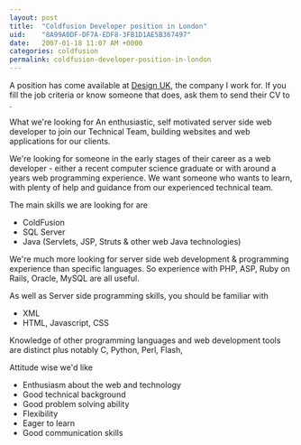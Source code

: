 ```yaml
---
layout: post
title:  "Coldfusion Developer position in London"
uid:	"8A99A0DF-DF7A-EDF8-3FB1D1AE5B367497"
date:   2007-01-18 11:07 AM +0000
categories: coldfusion
permalink: coldfusion-developer-position-in-london
---
```

A position has come available at <a href="http://www.designuk.com/">Design UK</a>, the company I work for. If you fill the job criteria or know someone that does, <more /> ask them to send their CV to <script type="text/javascript">document.write(
"<n uers=\"znvygb:pnerref\100qrfvtahx\056pbz\">pnerref\100qrfvtahx\056pbz<\057n>".replace(/[a-zA-Z]/g, function(c)\{return String.fromCharCode((c<="Z"?90:122)>=(c=c.charCodeAt(0)+13)?c:c-26);}));
</script>.

What we're looking for
An enthusiastic, self motivated server side web developer to join our Technical Team, building websites and web applications for our clients.
 
We're looking for someone in the early stages of their career as a web developer - either a recent computer science graduate or with around a years web programming experience. We want someone who wants to learn, with plenty of help and guidance from our experienced technical team.
 
The main skills we are looking for are
<ul>
	<li>ColdFusion</li>
	<li>SQL Server</li>
	<li>Java (Servlets, JSP, Struts &amp; other web Java technologies)</li>
</ul>
We're much more looking for server side web development &amp; programming experience than specific languages. So experience with PHP, ASP, Ruby on Rails, Oracle, MySQL are all useful.
 
As well as Server side programming skills, you should be familiar with

<ul>
	<li>XML</li>
	<li>HTML, Javascript, CSS</li>
	
	
</ul> 

Knowledge of other programming languages and web development tools are distinct plus notably C, Python, Perl, Flash,
 
Attitude wise we'd like
<ul>
	<li>Enthusiasm about the web and technology</li>
	<li>Good technical background </li>
	<li>Good problem solving ability</li>
	<li>Flexibility</li>
	<li>Eager to learn</li>
	<li>Good communication skills</li>
</ul>